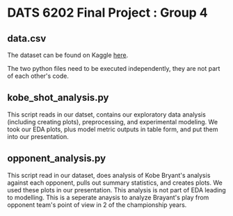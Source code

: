 # DATS 6202 Final Project : Group 4

## data.csv
The dataset can be found on Kaggle [here](https://www.kaggle.com/c/kobe-bryant-shot-selection/data).

The two python files need to be executed independently, they are not part of each other's code.
## kobe_shot_analysis.py
This script reads in our datset, contains our exploratory data analysis (including creating plots), preprocessing, and experimental modeling. We took our EDA plots, plus model metric outputs in table form, and put them into our presentation.

## opponent_analysis.py
This script read in our dataset, does analysis of Kobe Bryant's analysis against each opponent, pulls out summary statistics, and creates plots. We used these plots in our presentation. This analysis is not part of EDA leading to modelling. This is a seperate anaysis to analyze Brayant's play from opponent team's point of view in 2 of the championship years.

